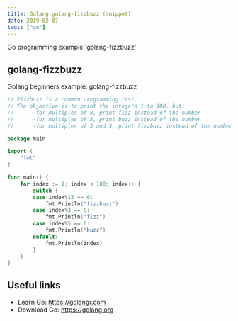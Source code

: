 ```yaml
---
title: Golang golang-fizzbuzz (snippet)
date: 2019-02-07
tags: ["go"]
---
```

Go programming example 'golang-fizzbuzz'


## golang-fizzbuzz

Golang beginners example: golang-fizzbuzz

```go
// Fizzbuzz is a common programming test.
// The objective is to print the integers 1 to 100, but:
// 		-for multiples of 3, print fizz instead of the number
// 		-for multiples of 5, print buzz instead of the number
// 		-for multiples of 3 and 5, print fizzbuzz instead of the number

package main

import (
	"fmt"
)

func main() {
	for index := 1; index < 100; index++ {
		switch {
		case index%15 == 0:
			fmt.Println("fizzbuzz")
		case index%3 == 0:
			fmt.Println("fizz")
		case index%5 == 0:
			fmt.Println("buzz")
		default:
			fmt.Println(index)
		}
	}
}

```

## Useful links

- Learn Go: https://golangr.com
- Download Go: https://golang.org
